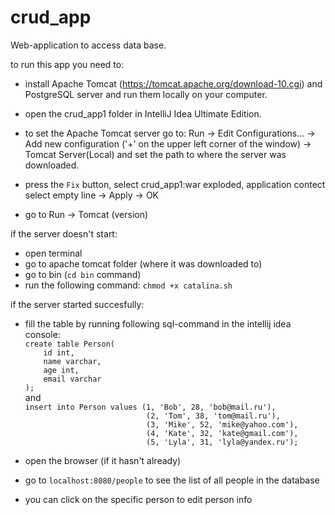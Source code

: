 # crud_app
Web-application to access data base.

to run this app you need to:
- install Apache Tomcat (https://tomcat.apache.org/download-10.cgi) and PostgreSQL server and run them locally on your computer.

- open the crud_app1 folder in IntelliJ Idea Ultimate Edition. 

- to set the Apache Tomcat server go to: Run -> Edit Configurations... -> Add new configuration ('+' on the upper left corner of the window) -> Tomcat Server(Local) and set the path to where the server was downloaded.
- press the `Fix` button, select crud_app1:war exploded, application contect select empty line -> Apply -> OK

- go to Run -> Tomcat (version)

if the server doesn't start:

- open terminal
- go to apache tomcat folder (where it was downloaded to)
- go to bin (`cd bin` command)
- run the following command: `chmod +x catalina.sh`

if the server started succesfully:

- fill the table by running following sql-command in the intellij idea console: \
`create table Person(`\
`    id int,`\
`    name varchar,`\
`    age int,`\
`    email varchar`\
`);`\
and \
`insert into Person values (1, 'Bob', 28, 'bob@mail.ru'),`\
`                           (2, 'Tom', 38, 'tom@mail.ru'),`\
`                           (3, 'Mike', 52, 'mike@yahoo.com'),`\
`                           (4, 'Kate', 32, 'kate@gmail.com'),`\
`                           (5, 'Lyla', 31, 'lyla@yandex.ru');`

- open the browser (if it hasn't already)
- go to `localhost:8080/people` to see the list of all people in the database
- you can click on the specific person to edit person info


